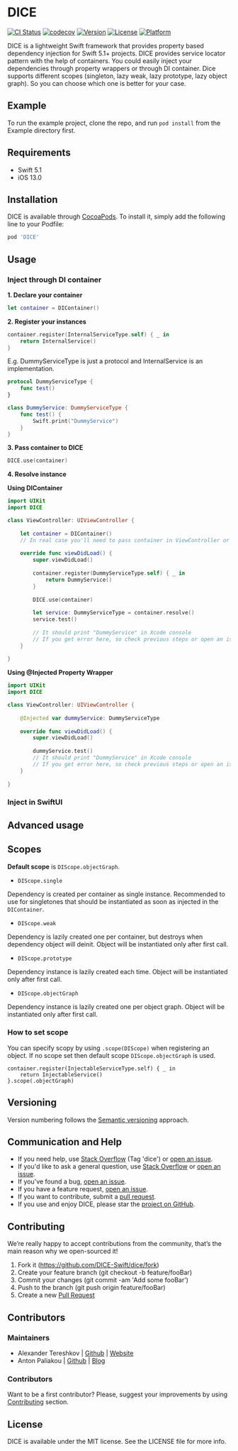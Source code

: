 # DICE

[![CI Status](https://img.shields.io/travis/dice-swift/DICE.svg?style=flat)](https://travis-ci.org/DICE-Swift/dice.svg?branch=master)
[![codecov](https://codecov.io/gh/DICE-Swift/dice/branch/master/graph/badge.svg)](https://codecov.io/gh/DICE-Swift/dice)
[![Version](https://img.shields.io/cocoapods/v/DICE.svg?style=flat)](https://cocoapods.org/pods/DICE)
[![License](https://img.shields.io/cocoapods/l/DICE.svg?style=flat)](https://cocoapods.org/pods/DICE)
[![Platform](https://img.shields.io/cocoapods/p/DICE.svg?style=flat)](https://cocoapods.org/pods/DICE)

DICE is a lightweight Swift framework that provides property based dependency injection for Swift 5.1+ projects.
DICE provides service locator pattern with the help of containers. You could easily inject your dependencies through property wrappers or through DI container.
Dice supports different scopes (singleton, lazy weak, lazy prototype, lazy object graph). So you can choose which one is better for your case.

## Example

To run the example project, clone the repo, and run `pod install` from the Example directory first.

## Requirements

* Swift 5.1
* iOS 13.0

## Installation

DICE is available through [CocoaPods](https://cocoapods.org). To install
it, simply add the following line to your Podfile:

```ruby
pod 'DICE'
```

## Usage

### Inject through DI container

**1. Declare your container**

```swift
let container = DIContainer()
```

**2. Register your instances**

```swift
container.register(InternalServiceType.self) { _ in
    return InternalService()
}
```

E.g. DummyServiceType is just a protocol and InternalService is an implementation.

```swift
protocol DummyServiceType {
    func test()
}

class DummyService: DummyServiceType {
    func test() {
        Swift.print("DummyService")
    }
}
```

**3. Pass container to DICE**

```swift
DICE.use(container)
```

**4. Resolve instance**

**Using DIContainer**

```swift
import UIKit
import DICE

class ViewController: UIViewController {
    
    let container = DIContainer()
    // In real case you'll need to pass container in ViewController or another class and all the dependencies should have been already registered prior to using container
    
    override func viewDidLoad() {
        super.viewDidLoad()
        
        container.register(DummyServiceType.self) { _ in
            return DummyService()
        }
        
        DICE.use(container)
        
        let service: DummyServiceType = container.resolve()
        service.test()
        
        // It should print "DummyService" in Xcode console
        // If you get error here, so check previous steps or open an issue
    }
    
}
```

**Using @Injected Property Wrapper**

```swift
import UIKit
import DICE

class ViewController: UIViewController {
    
    @Injected var dummyService: DummyServiceType
    
    override func viewDidLoad() {
        super.viewDidLoad()
        
        dummyService.test()
        // It should print "DummyService" in Xcode console
        // If you get error here, so check previous steps or open an issue
    }
    
}
```

### Inject in SwiftUI



## Advanced usage

## Scopes

**Default scope** is `DIScope.objectGraph`.

* `DIScope.single`

Dependency is created per container as single instance.
Recommended to use for singletones that should be instantiated as soon as injected in the `DIContainer`.

* `DIScope.weak`

Dependency is lazily created one per container, but destroys when dependency object will deinit.
Object will be instantiated only after first call.

* `DIScope.prototype`

Dependency instance is lazily created each time.
Object will be instantiated only after first call.

* `DIScope.objectGraph`

Dependency instance is lazily created one per object graph.
Object will be instantiated only after first call.

### How to set scope

You can specify scopy by using `.scope(DIScope)` when registering an object. If no scope set then default scope `DIScope.objectGraph` is used.

```
container.register(InjectableServiceType.self) { _ in
    return InjectableService()
}.scope(.objectGraph)
```


## Versioning

Version numbering follows the [Semantic versioning](https://semver.org/) approach.

## Communication and Help

* If you need help, use [Stack Overflow](http://stackoverflow.com/questions/tagged/dice) (Tag 'dice') or [open an issue](https://github.com/dice-swift/dice/issues/new).
* If you'd like to ask a general question, use [Stack Overflow](http://stackoverflow.com/questions/tagged/dice) or [open an issue](https://github.com/dice-swift/dice/issues/new).
* If you've found a bug, [open an issue](https://github.com/dice-swift/dice/issues/new).
* If you have a feature request, [open an issue](https://github.com/dice-swift/dice/issues/new).
* If you want to contribute, submit a [pull request](https://github.com/dice-swift/dice/pulls).
* If you use and enjoy DICE, please star the [project on GitHub](https://github.com/dice-swift/dice).

## Contributing

We’re really happy to accept contributions from the community, that’s the main reason why we open-sourced it!

1. Fork it (https://github.com/DICE-Swift/dice/fork)
2. Create your feature branch (git checkout -b feature/fooBar)
3. Commit your changes (git commit -am 'Add some fooBar')
4. Push to the branch (git push origin feature/fooBar)
5. Create a new [Pull Request](https://github.com/DICE-Swift/dice/pulls)

## Contributors

### Maintainers

* Alexander Tereshkov | [Github](https://github.com/atereshkov) | [Website](https://tereshkov.pw/)
* Anton Paliakou | [Github](https://github.com/Toni77777) | [Blog](https://tonidevblog.com/)

### Contributors

Want to be a first contributor? Please, suggest your improvements by using [Contributing](https://github.com/DICE-Swift/dice#contributing) section.

## License

DICE is available under the MIT license. See the LICENSE file for more info.
